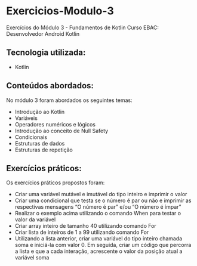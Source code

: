 # Exercicios-Modulo-3

Exercícios do Módulo 3 - Fundamentos de Kotlin
Curso EBAC: Desenvolvedor Android Kotlin

## Tecnologia utilizada:
- Kotlin

## Conteúdos abordados:
No módulo 3 foram abordados os seguintes temas:
- Introdução ao Kotlin
- Variáveis
- Operadores numéricos e lógicos
- Introdução ao conceito de Null Safety
- Condicionais
- Estruturas de dados
- Estruturas de repetição

## Exercícios práticos:
Os exercícios práticos propostos foram:
- Criar uma variável mutável e imutável do tipo inteiro e imprimir o valor
- Criar uma condicional que testa se o número é par ou não e imprimir as respectivas mensagens “O número é par” e/ou “O número é ímpar” 
- Realizar o exemplo acima utilizando o comando When para testar o valor da variável
- Criar array inteiro de tamanho 40 utilizando comando For
- Criar lista de inteiros de 1 a 99 utilizando comando For
- Utilizando a lista anterior, criar uma variável do tipo inteiro chamada soma e iniciá-la com valor 0. Em seguida, criar um código que percorra a lista e que a cada interação, acrescente o valor da posição atual a variável soma


